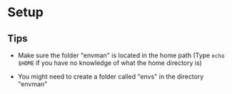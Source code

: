 # Setup

## Tips

* Make sure the folder "envman" is located in the home path (Type `echo $HOME` if you have no knowledge of what the home directory is)

* You might need to create a folder called "envs" in the directory "envman"